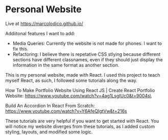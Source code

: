 # Personal Website

Live at https://marcolodico.github.io/

Addiitonal features I want to add:
- Media Queries: Currently the website is not made for phones. I want to fix this.
- Refactoring: I believe there is repetative CSS stlying because different sections have different classnames, even if they should just display the information in the same format as another section.

This is my personal website, made with React. I used this project to teach myself React, as such, I followed some tutorials along the way.

How To Make Portfolio Website Using React JS | Create React Portfolio Website: 
https://www.youtube.com/watch?v=4ag1LsgIUc0&t=9004s\

Build An Accordion In React From Scratch:
https://www.youtube.com/watch?v=Y6AfeQIgtVw&t=216s

These tutorials are very helpful if you want to get started with React.
You will notice my website diverges from these tutorials, as I added custom styling, layouts, and modified some logic.
